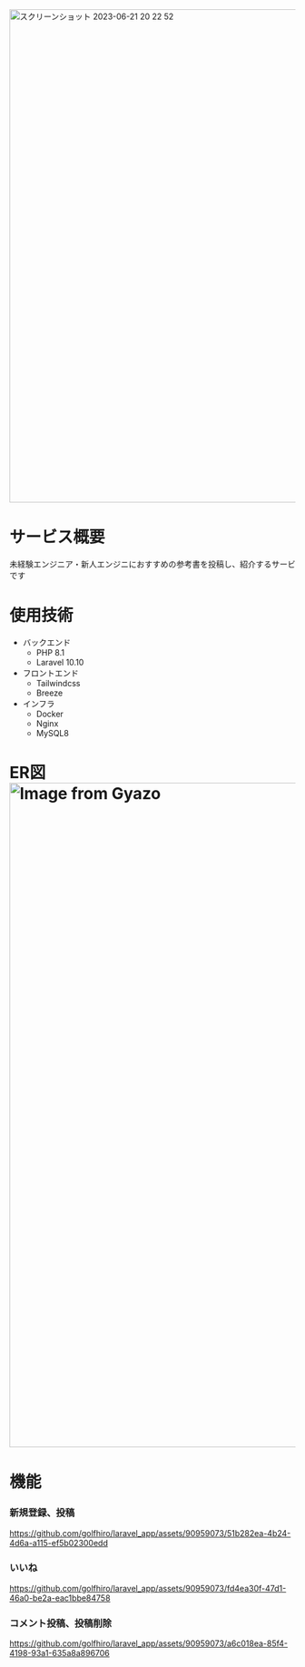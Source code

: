 <img width="869" alt="スクリーンショット 2023-06-21 20 22 52" src="https://github.com/golfhiro/laravel_app/assets/90959073/37f3b758-c9eb-440d-8cf4-dbe7b94a82ee">

# サービス概要
未経験エンジニア・新人エンジニにおすすめの参考書を投稿し、紹介するサービです

# 使用技術
- バックエンド
  - PHP 8.1
  - Laravel 10.10
- フロントエンド
  - Tailwindcss
  - Breeze
- インフラ
  - Docker
  - Nginx
  - MySQL8

# ER図 <a href="https://gyazo.com/813b82d8779e8a35e9aba00bce576e3a"><img src="https://i.gyazo.com/813b82d8779e8a35e9aba00bce576e3a.png" alt="Image from Gyazo" width="1171"/></a>

# 機能
### 新規登録、投稿
https://github.com/golfhiro/laravel_app/assets/90959073/51b282ea-4b24-4d6a-a115-ef5b02300edd

### いいね
https://github.com/golfhiro/laravel_app/assets/90959073/fd4ea30f-47d1-46a0-be2a-eac1bbe84758

### コメント投稿、投稿削除
https://github.com/golfhiro/laravel_app/assets/90959073/a6c018ea-85f4-4198-93a1-635a8a896706

